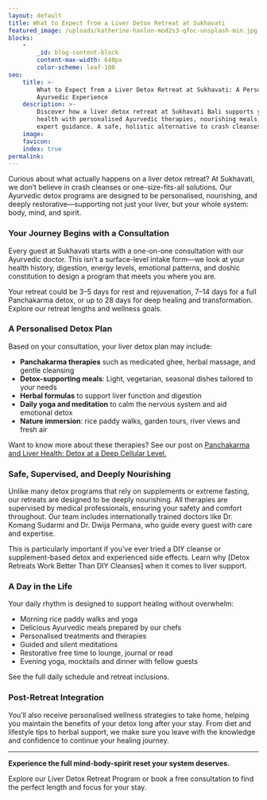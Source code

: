 ```yaml
---
layout: default
title: What to Expect from a Liver Detox Retreat at Sukhavati
featured_image: /uploads/katherine-hanlon-mod2s3-qfoc-unsplash-min.jpg
blocks:
    -
        _id: blog-content-block
        content-max-width: 640px
        color-scheme: leaf-100
seo:
    title: >-
        What to Expect from a Liver Detox Retreat at Sukhavati: A Personalised
        Ayurvedic Experience
    description: >-
        Discover how a liver detox retreat at Sukhavati Bali supports your
        health with personalised Ayurvedic therapies, nourishing meals, and
        expert guidance. A safe, holistic alternative to crash cleanses.
    image:
    favicon:
    index: true
permalink:
---
```

Curious about what actually happens on a liver detox retreat? At Sukhavati, we don’t believe in crash cleanses or one-size-fits-all solutions. Our Ayurvedic detox programs are designed to be personalised, nourishing, and deeply restorative—supporting not just your liver, but your whole system: body, mind, and spirit.

### Your Journey Begins with a Consultation

Every guest at Sukhavati starts with a one-on-one consultation with our Ayurvedic doctor. This isn’t a surface-level intake form—we look at your health history, digestion, energy levels, emotional patterns, and doshic constitution to design a program that meets you where you are.

Your retreat could be 3–5 days for rest and rejuvenation, 7–14 days for a full Panchakarma detox, or up to 28 days for deep healing and transformation. Explore our retreat lengths and wellness goals.

### A Personalised Detox Plan

Based on your consultation, your liver detox plan may include:

* **Panchakarma therapies** such as medicated ghee, herbal massage, and gentle cleansing
* **Detox-supporting meals**: Light, vegetarian, seasonal dishes tailored to your needs
* **Herbal formulas** to support liver function and digestion
* **Daily yoga and meditation** to calm the nervous system and aid emotional detox
* **Nature immersion**: rice paddy walks, garden tours, river views and fresh air

Want to know more about these therapies? See our post on [Panchakarma and Liver Health: Detox at a Deep Cellular Level.](https://able-javelin.cloudvent.net/panchakarma-and-liver-health-detox-at-a-deep-cellular-level)

### Safe, Supervised, and Deeply Nourishing

Unlike many detox programs that rely on supplements or extreme fasting, our retreats are designed to be deeply nourishing. All therapies are supervised by medical professionals, ensuring your safety and comfort throughout. Our team includes internationally trained doctors like Dr. Komang Sudarmi and Dr. Dwija Permana, who guide every guest with care and expertise.

This is particularly important if you’ve ever tried a DIY cleanse or supplement-based detox and experienced side effects. Learn why \[Detox Retreats Work Better Than DIY Cleanses\] when it comes to liver support.

### A Day in the Life

Your daily rhythm is designed to support healing without overwhelm:

* Morning rice paddy walks and yoga
* Delicious Ayurvedic meals prepared by our chefs
* Personalised treatments and therapies
* Guided and silent meditations
* Restorative free time to lounge, journal or read
* Evening yoga, mocktails and dinner with fellow guests

See the full daily schedule and retreat inclusions.

### Post-Retreat Integration

You’ll also receive personalised wellness strategies to take home, helping you maintain the benefits of your detox long after your stay. From diet and lifestyle tips to herbal support, we make sure you leave with the knowledge and confidence to continue your healing journey.

---

**Experience the full mind-body-spirit reset your system deserves.**

Explore our Liver Detox Retreat Program or book a free consultation to find the perfect length and focus for your stay.